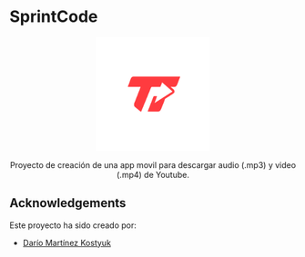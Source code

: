 # SprintCode

<div align="center">
    <img width="200" src="/tubetabLogo.svg" alt="TubeTap-Logo">
</div>

<div align="center">

Proyecto de creación de una app movil para descargar audio (.mp3) y video (.mp4) de Youtube.

</div>

## Acknowledgements

Este proyecto ha sido creado por:

- [Darío Martínez Kostyuk](https://github.com/000Volk000)
